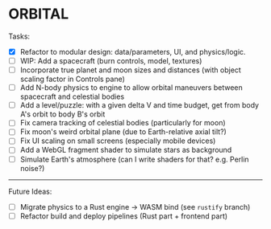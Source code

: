 # ORBITAL

Tasks:

- [x] Refactor to modular design: data/parameters, UI, and physics/logic.
- [ ] WIP: Add a spacecraft (burn controls, model, textures)
- [ ] Incorporate true planet and moon sizes and distances (with object scaling factor in Controls pane)
- [ ] Add N-body physics to engine to allow orbital maneuvers between spacecraft and celestial bodies
- [ ] Add a level/puzzle: with a given delta V and time budget, get from body A's orbit to body B's orbit
- [ ] Fix camera tracking of celestial bodies (particularly for moon)
- [ ] Fix moon's weird orbital plane (due to Earth-relative axial tilt?)
- [ ] Fix UI scaling on small screens (especially mobile devices)
- [ ] Add a WebGL fragment shader to simulate stars as background
- [ ] Simulate Earth's atmosphere (can I write shaders for that? e.g. Perlin noise?)

---

Future Ideas:

- [ ] Migrate physics to a Rust engine -> WASM bind (see `rustify` branch)
- [ ] Refactor build and deploy pipelines (Rust part + frontend part)
